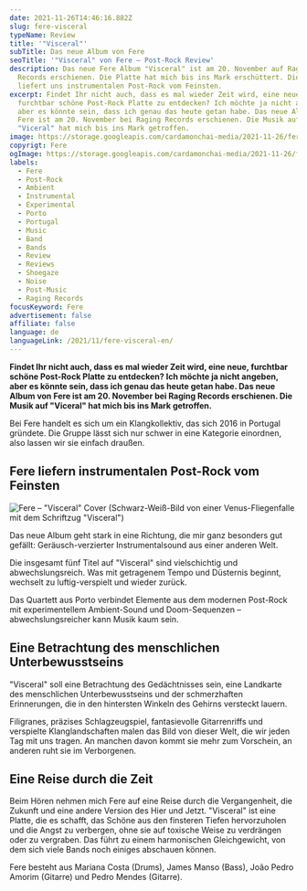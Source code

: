 ```yaml
---
date: 2021-11-26T14:46:16.882Z
slug: fere-visceral
typeName: Review
title: '"Visceral"'
subTitle: Das neue Album von Fere
seoTitle: '"Visceral" von Fere – Post-Rock Review'
description: Das neue Fere Album "Visceral" ist am 20. November auf Raging
  Records erschienen. Die Platte hat mich bis ins Mark erschüttert. Die Band
  liefert uns instrumentalen Post-Rock vom Feinsten.
excerpt: Findet Ihr nicht auch, dass es mal wieder Zeit wird, eine neue,
  furchtbar schöne Post-Rock Platte zu entdecken? Ich möchte ja nicht angeben,
  aber es könnte sein, dass ich genau das heute getan habe. Das neue Album von
  Fere ist am 20. November bei Raging Records erschienen. Die Musik auf
  "Viceral" hat mich bis ins Mark getroffen.
image: https://storage.googleapis.com/cardamonchai-media/2021-11-26/fere-visceral-header-jpg-imagine-080808_000000_1024_768/640.webp
copyrigt: Fere
ogImage: https://storage.googleapis.com/cardamonchai-media/2021-11-26/fere-visceral-fb-png-imagine-080808_1a1a1a_1200_628/640.webp
labels:
  - Fere
  - Post-Rock
  - Ambient
  - Instrumental
  - Experimental
  - Porto
  - Portugal
  - Music
  - Band
  - Bands
  - Review
  - Reviews
  - Shoegaze
  - Noise
  - Post-Music
  - Raging Records
focusKeyword: Fere
advertisement: false
affiliate: false
language: de
languageLink: /2021/11/fere-visceral-en/
---
```

**Findet Ihr nicht auch, dass es mal wieder Zeit wird, eine neue, furchtbar schöne Post-Rock Platte zu entdecken? Ich möchte ja nicht angeben, aber es könnte sein, dass ich genau das heute getan habe. Das neue Album von Fere ist am 20. November bei Raging Records erschienen. Die Musik auf "Viceral" hat mich bis ins Mark getroffen.**

Bei Fere handelt es sich um ein Klangkollektiv, das sich 2016 in Portugal gründete. Die Gruppe lässt sich nur schwer in eine Kategorie einordnen, also lassen wir sie einfach draußen.

## Fere liefern instrumentalen Post-Rock vom Feinsten

![Fere – "Visceral" Cover (Schwarz-Weiß-Bild von einer Venus-Fliegenfalle mit dem Schriftzug "Visceral")](https://storage.googleapis.com/cardamonchai-media/2021-11-26/fere-visceral-jpeg-imagine-080808_202020_425_425/640.webp "Fere – \"Visceral\"")

Das neue Album geht stark in eine Richtung, die mir ganz besonders gut gefällt: Geräusch-verzierter Instrumentalsound aus einer anderen Welt.

Die insgesamt fünf Titel auf "Visceral" sind vielschichtig und abwechslungsreich. Was mit getragenem Tempo und Düsternis beginnt, wechselt zu luftig-verspielt und wieder zurück.

Das Quartett aus Porto verbindet Elemente aus dem modernen Post-Rock mit experimentellem Ambient-Sound und Doom-Sequenzen – abwechslungsreicher kann Musik kaum sein.

## Eine Betrachtung des menschlichen Unterbewusstseins

"Visceral" soll eine Betrachtung des Gedächtnisses sein,  eine Landkarte des menschlichen Unterbewusstseins und der schmerzhaften Erinnerungen, die in den hintersten Winkeln des Gehirns versteckt lauern.

Filigranes, präzises Schlagzeugspiel, fantasievolle Gitarrenriffs und verspielte Klanglandschaften malen das Bild von dieser Welt, die wir jeden Tag mit uns tragen. An manchen davon kommt sie mehr zum Vorschein, an anderen ruht sie im Verborgenen.

## Eine Reise durch die Zeit

Beim Hören nehmen mich Fere auf eine Reise durch die Vergangenheit, die Zukunft und eine andere Version des Hier und Jetzt. "Visceral" ist eine Platte, die es schafft, das Schöne aus den finsteren Tiefen hervorzuholen und die Angst zu verbergen, ohne sie auf toxische Weise zu verdrängen oder zu vergraben. Das führt zu einem harmonischen Gleichgewicht, von dem sich viele Bands noch einiges abschauen können.

Fere besteht aus Mariana Costa (Drums), James Manso (Bass), João Pedro Amorim (Gitarre) und Pedro Mendes (Gitarre).